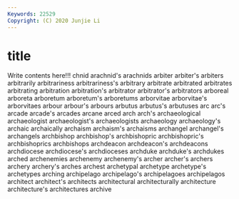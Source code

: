 ```yaml
---
Keywords: 22529
Copyright: (C) 2020 Junjie Li
---
```


# title

Write contents here!!!
chnid 
arachnid's 
arachnids
arbiter 
arbiter's 
arbiters 
arbitrarily 
arbitrariness 
arbitrariness's 
arbitrary 
arbitrate 
arbitrated 
arbitrates
arbitrating 
arbitration 
arbitration's 
arbitrator 
arbitrator's 
arbitrators 
arboreal 
arboreta 
arboretum 
arboretum's
arboretums 
arborvitae 
arborvitae's 
arborvitaes 
arbour 
arbour's 
arbours 
arbutus 
arbutus's 
arbutuses
arc 
arc's 
arcade 
arcade's 
arcades 
arcane 
arced 
arch 
arch's 
archaeological
archaeologist 
archaeologist's 
archaeologists 
archaeology 
archaeology's 
archaic 
archaically 
archaism 
archaism's 
archaisms
archangel 
archangel's 
archangels 
archbishop 
archbishop's 
archbishopric 
archbishopric's 
archbishoprics 
archbishops 
archdeacon
archdeacon's 
archdeacons 
archdiocese 
archdiocese's 
archdioceses 
archduke 
archduke's 
archdukes 
arched 
archenemies
archenemy 
archenemy's 
archer 
archer's 
archers 
archery 
archery's 
arches 
archest 
archetypal
archetype 
archetype's 
archetypes 
arching 
archipelago 
archipelago's 
archipelagoes 
archipelagos 
architect 
architect's
architects 
architectural 
architecturally 
architecture 
architecture's 
architectures 
archive 
